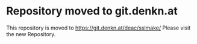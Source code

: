Repository moved to git.denkn.at
================================

This repository is moved to https://git.denkn.at/deac/sslmake/
Please visit the new Repository.
